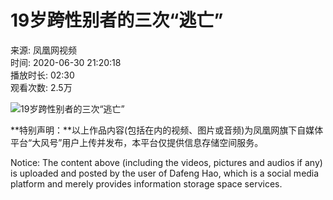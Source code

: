 # 19岁跨性别者的三次“逃亡”

来源: 凤凰网视频  
时间: 2020-06-30 21:20:18  
播放时长: 02:30  
观看次数: 2.5万  

![19岁跨性别者的三次“逃亡”](https://d.ifengimg.com/w72_h40/x0.ifengimg.com/res/2020/0ADC5ABFCDA78B622711604759078109D410431B_size397_w600_h338.png)

**特别声明：**以上作品内容(包括在内的视频、图片或音频)为凤凰网旗下自媒体平台“大风号”用户上传并发布，本平台仅提供信息存储空间服务。

Notice: The content above (including the videos, pictures and audios if any) is uploaded and posted by the user of Dafeng Hao, which is a social media platform and merely provides information storage space services.